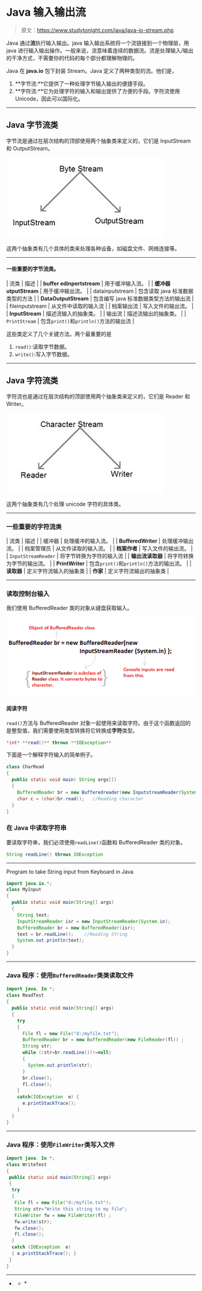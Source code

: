 # Java 输入输出流

> 原文：<https://www.studytonight.com/java/java-io-stream.php>

Java 通过**流**执行输入输出。java 输入输出系统将一个流链接到一个物理层，用 java 进行输入输出操作。一般来说，流意味着连续的数据流。流是处理输入/输出的干净方式，不需要你的代码的每个部分都理解物理的。

Java 在 **java.io** 包下封装 Stream。Java 定义了两种类型的流。他们是，

1.  **字节流:**它提供了一种处理字节输入输出的便捷手段。
2.  **字符流:**它为处理字符的输入和输出提供了方便的手段。字符流使用 Unicode，因此可以国际化。

* * *

## Java 字节流类

字节流是通过在层次结构的顶部使用两个抽象类来定义的，它们是 InputStream 和 OutputStream。

![byte stream classification](img/244c541bb445a74c829cf3342c538417.png)

这两个抽象类有几个具体的类来处理各种设备，如磁盘文件、网络连接等。

* * *

#### 一些重要的字节流类。

| 流类 | 描述 |
| **buffer edinpertstream** | 用于缓冲输入流。 |
| **缓冲器 utputStream** | 用于缓冲输出流。 |
| datainputstream | 包含读取 java 标准数据类型的方法 |
| **DataOutputStream** | 包含编写 java 标准数据类型方法的输出流 |
| fileinputstream | 从文件中读取的输入流 |
| 档案输出流 | 写入文件的输出流。 |
| **InputStream** | 描述流输入的抽象类。 |
| 输出流 | 描述流输出的抽象类。 |
| `PrintStream` | 包含`print()`和`println()`方法的输出流 |

这些类定义了几个关键方法。两个最重要的是

1.  `read()`:读取字节数据。
2.  `write()`:写入字节数据。

* * *

## Java 字符流类

字符流也是通过在层次结构的顶部使用两个抽象类来定义的，它们是 Reader 和 Writer。

![character stream classification](img/72bf61b1dd3a2e011bd110fe07ebe40c.png)

这两个抽象类有几个处理 unicode 字符的具体类。

* * *

### 一些重要的字符流类

| 流类 | 描述 |
| 缓冲器 | 处理缓冲的输入流。 |
| **BufferedWriter** | 处理缓冲输出流。 |
| 档案管理员 | 从文件读取的输入流。 |
| **档案作者** | 写入文件的输出流。 |
| `InputStreamReader` | 将字节转换为字符的输入流 |
| **输出流读取器** | 将字符转换为字节的输出流。 |
| **PrintWriter** | 包含`print()`和`println()`方法的输出流。 |
| **读取器** | 定义字符流输入的抽象类 |
| **作家** | 定义字符流输出的抽象类 |

* * *

### 读取控制台输入

我们使用 BufferedReader 类的对象从键盘获取输入。

![BufferedReader class explanation](img/4b91ed372327ad0ef62aff9e54f357e4.png)

#### 阅读字符

`read()`方法与 BufferedReader 对象一起使用来读取字符。由于这个函数返回的是整型值，我们需要使用类型转换将它转换成**字符**类型。

```java
*int* **read()** throws **IOException**
```

下面是一个解释字符输入的简单例子。

```java
class CharRead
{
  public static void main( String args[])
  {
    BufferedReader br = new Bufferedreader(new InputstreamReader(System.in));
    char c = (char)br.read();   //Reading character
  }
}
```

### 在 Java 中读取字符串

要读取字符串，我们必须使用`readLine()`函数和 BufferedReader 类的对象。

```java
String readLine() throws IOException
```

* * *

<h43>Program to take String input from Keyboard in Java

```java
import java.io.*;
class MyInput
{
  public static void main(String[] args)
  {
    String text;
    InputStreamReader isr = new InputStreamReader(System.in);
    BufferedReader br = new BufferedReader(isr);
    text = br.readLine();    //Reading String
    System.out.println(text);
  }
}
```

* * *

### Java 程序：使用`BufferedReader`类类读取文件

```java
import java. Io *;
class ReadTest
{
  public static void main(String[] args)
  {
    try
    {
      File fl = new File("d:/myfile.txt");
      BufferedReader br = new BufferedReader(new FileReader(fl)) ;
      String str;
      while ((str=br.readLine())!=null)
      {
        System.out.println(str);
      }
      br.close();
      fl.close();
    }
    catch(IOException  e) { 
      e.printStackTrace(); 
    }
  }
}
```

* * *

### Java 程序：使用`FileWriter`类写入文件

```java
import java. Io *;
class WriteTest
{
 public static void main(String[] args)
 {
  try
  {
   File fl = new File("d:/myfile.txt");
   String str="Write this string to my file";
   FileWriter fw = new FileWriter(fl) ;
   fw.write(str);
   fw.close();
   fl.close();
  }
  catch (IOException  e)
  { e.printStackTrace(); }
 }
}
```

* * *

* * *</h43>
